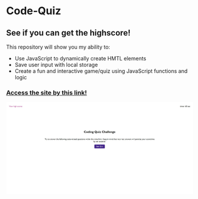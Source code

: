 # Code-Quiz

## See if you can get the highscore!

This repository will show you my ability to: 

- Use JavaScript to dynamically create HMTL elements
- Save user input with local storage
- Create a fun and interactive game/quiz using JavaScript functions and logic

### [Access the site by this link!](https://chapmanh10.github.io/code-quiz/)

![Quiz Landing Page](./assets/screenshot-quiz.jpeg)